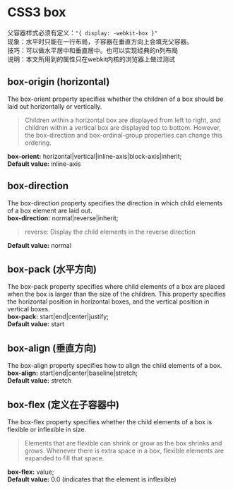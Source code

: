 # CSS3 box
父容器样式必须有定义：`"{ display: -webkit-box }"`  
现象：水平时只能在一行布局，子容器在垂直方向上会填充父容器。  
技巧：可以做水平居中和垂直居中。也可以实现经典的n列布局  
说明：本文所用到的属性只在webkit内核的浏览器上做过测试
## box-origin (horizontal)
The box-orient property specifies whether the children of a box should be laid out horizontally or vertically.  
> Children within a horizontal box are displayed from left to right, and children within a vertical box are displayed top to bottom. However, the box-direction and box-ordinal-group properties can change this ordering.
  
**box-orient:** horizontal|vertical|inline-axis|block-axis|inherit;  
**Default value:**	inline-axis  
## box-direction 
The box-direction property specifies the direction in which child elements of a box element are laid out.  
**box-direction:** normal|reverse|inherit;    
> reverse:	Display the child elements in the reverse direction

**Default value:**	normal
  
## box-pack (水平方向)
The box-pack property specifies where child elements of a box are placed when the box is larger than the size of the children.  This property specifies the horizontal position in horizontal boxes, and the vertical position in vertical boxes.  
**box-pack:** start|end|center|justify;  
**Default value:**	start
## box-align (垂直方向)
The box-align property specifies how to align the child elements of a box.  
**box-align:** start|end|center|baseline|stretch;  
**Default value:**	stretch
## box-flex (定义在子容器中)
The box-flex property specifies whether the child elements of a box is flexible or inflexible in size.
> Elements that are flexible can shrink or grow as the box shrinks and grows. Whenever there is extra space in a box, flexible elements are expanded to fill that space.
  
**box-flex:** value;  
**Default value:**	0.0 (indicates that the element is inflexible)